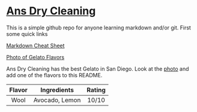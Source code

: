 # [Ans Dry Cleaning](https://adcgelato.com/)

This is a simple github repo for anyone learning markdown and/or git. First some quick links

[Markdown Cheat Sheet](https://github.com/adam-p/markdown-here/wiki/Markdown-Cheatsheet#links)

[Photo of Gelato Flavors](https://www.yelp.com/biz_photos/ans-dry-cleaning-san-diego-4?select=FNnYH0cozx2C5pfP7UuaKg)

Ans Dry Cleaning has the best Gelato in San Diego. Look at the [photo](https://www.yelp.com/biz_photos/ans-dry-cleaning-san-diego-4?select=FNnYH0cozx2C5pfP7UuaKg) and add one of the flavors to this README.

| Flavor        | Ingredients           | Rating  |
|:-------------:|:-------------:|:-----:|
| Wool      | Avocado, Lemon | 10/10 |
